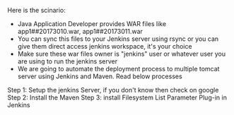 Here is the scinario:
 - Java Application Developer provides WAR files like app1##20173010.war, app1##20173011.war
 - You can sync this files to your Jenkins server using rsync or you can give them direct access jenkins workspace, it's your choice  
 - Make sure these war files owner is "jenkins" user or whatever user you are using to run the jenkins server
 - We are going to automate the deployment process to multiple tomcat server using Jenkins and Maven. Read below processes

Step 1: Setup the jenkins Server, if you don't know then check on google
Step 2: Install the Maven
Step 3: install Filesystem List Parameter Plug-in in Jenkins

